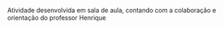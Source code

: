 Atividade desenvolvida em sala de aula, contando com a colaboração e orientação do professor Henrique

